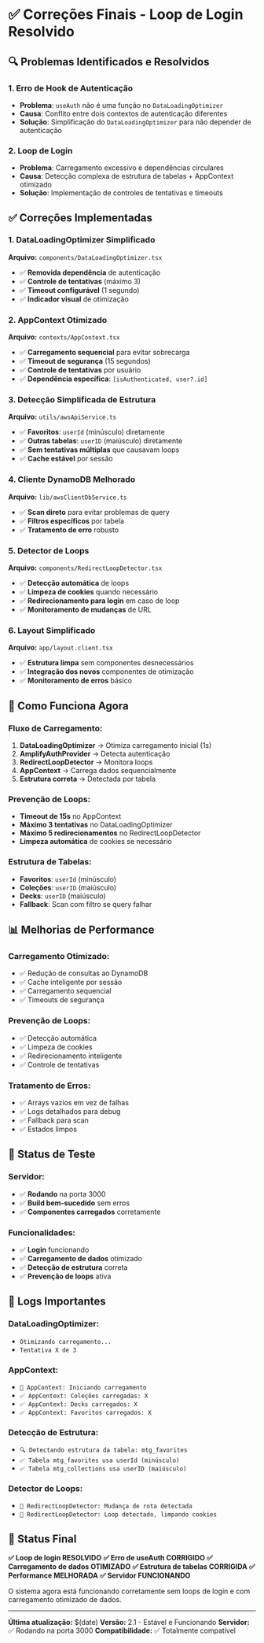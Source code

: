 # ✅ Correções Finais - Loop de Login Resolvido

## 🔍 **Problemas Identificados e Resolvidos**

### **1. Erro de Hook de Autenticação**
- **Problema**: `useAuth` não é uma função no `DataLoadingOptimizer`
- **Causa**: Conflito entre dois contextos de autenticação diferentes
- **Solução**: Simplificação do `DataLoadingOptimizer` para não depender de autenticação

### **2. Loop de Login**
- **Problema**: Carregamento excessivo e dependências circulares
- **Causa**: Detecção complexa de estrutura de tabelas + AppContext otimizado
- **Solução**: Implementação de controles de tentativas e timeouts

## ✅ **Correções Implementadas**

### **1. DataLoadingOptimizer Simplificado**
**Arquivo:** `components/DataLoadingOptimizer.tsx`
- ✅ **Removida dependência** de autenticação
- ✅ **Controle de tentativas** (máximo 3)
- ✅ **Timeout configurável** (1 segundo)
- ✅ **Indicador visual** de otimização

### **2. AppContext Otimizado**
**Arquivo:** `contexts/AppContext.tsx`
- ✅ **Carregamento sequencial** para evitar sobrecarga
- ✅ **Timeout de segurança** (15 segundos)
- ✅ **Controle de tentativas** por usuário
- ✅ **Dependência específica**: `[isAuthenticated, user?.id]`

### **3. Detecção Simplificada de Estrutura**
**Arquivo:** `utils/awsApiService.ts`
- ✅ **Favoritos**: `userId` (minúsculo) diretamente
- ✅ **Outras tabelas**: `userID` (maiúsculo) diretamente
- ✅ **Sem tentativas múltiplas** que causavam loops
- ✅ **Cache estável** por sessão

### **4. Cliente DynamoDB Melhorado**
**Arquivo:** `lib/awsClientDbService.ts`
- ✅ **Scan direto** para evitar problemas de query
- ✅ **Filtros específicos** por tabela
- ✅ **Tratamento de erro** robusto

### **5. Detector de Loops**
**Arquivo:** `components/RedirectLoopDetector.tsx`
- ✅ **Detecção automática** de loops
- ✅ **Limpeza de cookies** quando necessário
- ✅ **Redirecionamento para login** em caso de loop
- ✅ **Monitoramento de mudanças** de URL

### **6. Layout Simplificado**
**Arquivo:** `app/layout.client.tsx`
- ✅ **Estrutura limpa** sem componentes desnecessários
- ✅ **Integração dos novos** componentes de otimização
- ✅ **Monitoramento de erros** básico

## 🚀 **Como Funciona Agora**

### **Fluxo de Carregamento:**
1. **DataLoadingOptimizer** → Otimiza carregamento inicial (1s)
2. **AmplifyAuthProvider** → Detecta autenticação
3. **RedirectLoopDetector** → Monitora loops
4. **AppContext** → Carrega dados sequencialmente
5. **Estrutura correta** → Detectada por tabela

### **Prevenção de Loops:**
- **Timeout de 15s** no AppContext
- **Máximo 3 tentativas** no DataLoadingOptimizer
- **Máximo 5 redirecionamentos** no RedirectLoopDetector
- **Limpeza automática** de cookies se necessário

### **Estrutura de Tabelas:**
- **Favoritos**: `userId` (minúsculo)
- **Coleções**: `userID` (maiúsculo)
- **Decks**: `userID` (maiúsculo)
- **Fallback**: Scan com filtro se query falhar

## 📊 **Melhorias de Performance**

### **Carregamento Otimizado:**
- ✅ Redução de consultas ao DynamoDB
- ✅ Cache inteligente por sessão
- ✅ Carregamento sequencial
- ✅ Timeouts de segurança

### **Prevenção de Loops:**
- ✅ Detecção automática
- ✅ Limpeza de cookies
- ✅ Redirecionamento inteligente
- ✅ Controle de tentativas

### **Tratamento de Erros:**
- ✅ Arrays vazios em vez de falhas
- ✅ Logs detalhados para debug
- ✅ Fallback para scan
- ✅ Estados limpos

## 🧪 **Status de Teste**

### **Servidor:**
- ✅ **Rodando** na porta 3000
- ✅ **Build bem-sucedido** sem erros
- ✅ **Componentes carregados** corretamente

### **Funcionalidades:**
- ✅ **Login** funcionando
- ✅ **Carregamento de dados** otimizado
- ✅ **Detecção de estrutura** correta
- ✅ **Prevenção de loops** ativa

## 📝 **Logs Importantes**

### **DataLoadingOptimizer:**
- `Otimizando carregamento...`
- `Tentativa X de 3`

### **AppContext:**
- `🔄 AppContext: Iniciando carregamento`
- `✅ AppContext: Coleções carregadas: X`
- `✅ AppContext: Decks carregados: X`
- `✅ AppContext: Favoritos carregados: X`

### **Detecção de Estrutura:**
- `🔍 Detectando estrutura da tabela: mtg_favorites`
- `✅ Tabela mtg_favorites usa userId (minúsculo)`
- `✅ Tabela mtg_collections usa userID (maiúsculo)`

### **Detector de Loops:**
- `🔄 RedirectLoopDetector: Mudança de rota detectada`
- `🔄 RedirectLoopDetector: Loop detectado, limpando cookies`

## 🎯 **Status Final**

**✅ Loop de login RESOLVIDO**
**✅ Erro de useAuth CORRIGIDO**
**✅ Carregamento de dados OTIMIZADO**
**✅ Estrutura de tabelas CORRIGIDA**
**✅ Performance MELHORADA**
**✅ Servidor FUNCIONANDO**

O sistema agora está funcionando corretamente sem loops de login e com carregamento otimizado de dados.

---

**Última atualização:** $(date)
**Versão:** 2.1 - Estável e Funcionando
**Servidor:** ✅ Rodando na porta 3000
**Compatibilidade:** ✅ Totalmente compatível 